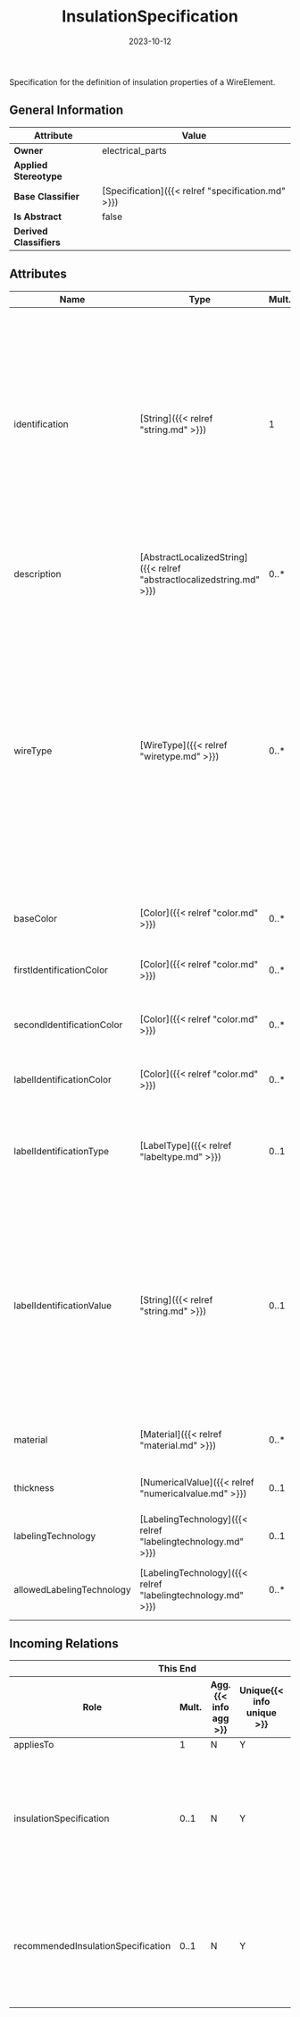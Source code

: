 ﻿---
title: InsulationSpecification
toc: false
type: specs
date: "2023-10-12"
draft: false
specification: VEC
version: 2.1.0
documentType: "Recommendation"
elementType: Class
classes:
  - InsulationSpecification
menu_name: vec-2.1.0
---
<p>Specification for the definition of insulation properties of a WireElement.  </p>

## General Information

| Attribute               | Value |
|-------------------------|-------|
| **Owner**               | electrical_parts |
| **Applied Stereotype**  |   |
| **Base Classifier**     | [Specification]({{< relref "specification.md" >}})<br/>  |
| **Is Abstract**         | false |
| **Derived Classifiers** |   |

## Attributes
|  Name  |  Type  |  Mult.  |  Description  |  Owning Classifier  |
|--------|--------|---------|---------------|--------------|
|identification| [String]({{< relref "string.md" >}}) | 1 | <p> Specifies a unique identification of the specification. The identification is guaranteed to be unique within the document containing the specification. For all VEC-documents a Specification-instance can be trusted to be identical if the DocumentVersion-instance is the same (see DocumentVersion) and the identification of the Specification is the same.      </p> | [Specification]({{< relref "specification.md" >}}) |
|description| [AbstractLocalizedString]({{< relref "abstractlocalizedstring.md" >}}) | 0..* | <p> Specifies additional, human readable information about the specification.      </p> | [Specification]({{< relref "specification.md" >}}) |
|wireType| [WireType]({{< relref "wiretype.md" >}}) | 0..* | <p> Defines the type of the insulation. A <i>WireType</i> is a key in a reference system for the definition of wires. Some reference system define independent type fragment for insulations and conductors and the <i>WireType</i> of a <i>WireElement</i> is the combination of both.      </p>      <p> An insulation must not have more than one type. This attribute allows more than one value for the reason, that the same type can be expressed in multiple reference systems.      </p> | [InsulationSpecification]({{< relref "insulationspecification.md" >}}) |
|baseColor| [Color]({{< relref "color.md" >}}) | 0..* | <p> Specifies the base color of the insulation.      </p> | [InsulationSpecification]({{< relref "insulationspecification.md" >}}) |
|firstIdentificationColor| [Color]({{< relref "color.md" >}}) | 0..* | <p>Specifies the first identification color of the insulation. </p> | [InsulationSpecification]({{< relref "insulationspecification.md" >}}) |
|secondIdentificationColor| [Color]({{< relref "color.md" >}}) | 0..* | <p>Specifies the second identification color of the insulation. </p> | [InsulationSpecification]({{< relref "insulationspecification.md" >}}) |
|labelIdentificationColor| [Color]({{< relref "color.md" >}}) | 0..* | <p>Specifies the color of a label printed on the insulation of the wire. </p> | [InsulationSpecification]({{< relref "insulationspecification.md" >}}) |
|labelIdentificationType| [LabelType]({{< relref "labeltype.md" >}}) | 0..1 | <p> Specifies the type of a label printed, stamped or integrated on or in the insulation of the wire (e.g. alpha numerical, bar code).      </p> | [InsulationSpecification]({{< relref "insulationspecification.md" >}}) |
|labelIdentificationValue| [String]({{< relref "string.md" >}}) | 0..1 | <p> Specifies the value of a label printed on the insulation of the wire. This value applies to all wire elements that satisfy this specification, so all instances share the same label value (e.g. a wire type or a core number in a multi core wire).       </p>      <p> If instances of a wire require individual labeling it has to be defined on the <i>WireElementReference</i>.      </p> | [InsulationSpecification]({{< relref "insulationspecification.md" >}}) |
|material| [Material]({{< relref "material.md" >}}) | 0..* | <p>Specifies the material of the insulation. </p> | [InsulationSpecification]({{< relref "insulationspecification.md" >}}) |
|thickness| [NumericalValue]({{< relref "numericalvalue.md" >}}) | 0..1 | <p>Specifies the thickness of the insulation. </p> | [InsulationSpecification]({{< relref "insulationspecification.md" >}}) |
|labelingTechnology| [LabelingTechnology]({{< relref "labelingtechnology.md" >}}) | 0..1 | Specifies used labeling technology if the label is already defined in this specification. | [InsulationSpecification]({{< relref "insulationspecification.md" >}}) |
|allowedLabelingTechnology| [LabelingTechnology]({{< relref "labelingtechnology.md" >}}) | 0..* | Specifies the allowed labeling technologies if the insulation is not yet labeled, but support labeling in its usage. | [InsulationSpecification]({{< relref "insulationspecification.md" >}}) |


##  Incoming Relations
<table>
    <thead>
        <tr>
           <th colspan="5">This End</th>
           <th colspan="2">Other End</th>
           <th colspan="1">General</th>
        </tr>
        <tr>
           <th>Role</th>
           <th>Mult.</th>
           <th>Agg.{{< info agg >}}</th>
           <th>Unique{{< info unique >}}</th>
           <th>Ordered{{< info ordered >}}</th>
           <th>Type</th>
           <th>Mult.</th>
           <th>Description</th>
        </tr>
    <thead>
    <tbody>
    <tr>
        <td>appliesTo</td>
        <td>1</td>
        <td>N</td>
        <td>Y</td>
        <td>N</td>
        <td><a href="{{< relref "insulationcrimpdetail.md" >}}">InsulationCrimpDetail</a></td>
        <td></td>
        <td></td>
    </tr>
    <tr>
        <td>insulationSpecification</td>
        <td>0..1</td>
        <td>N</td>
        <td>Y</td>
        <td>N</td>
        <td><a href="{{< relref "wireelementspecification.md" >}}">WireElementSpecification</a></td>
        <td>0..*</td>
        <td><p> If the <i>WireElement</i> has an insulation then the specification of the insulation is referenced here.      </p></td>
    </tr>
    <tr>
        <td>recommendedInsulationSpecification</td>
        <td>0..1</td>
        <td>N</td>
        <td>Y</td>
        <td>N</td>
        <td><a href="{{< relref "signal.md" >}}">Signal</a></td>
        <td></td>
        <td><p> Defines a recommended Specification for the insulation (e.g. the color) that implements this signal.      </p></td>
    </tr>
    </tbody>
</table>




